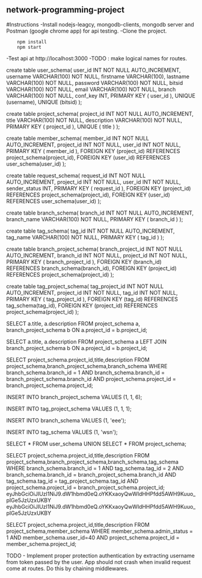 ## network-programming-project
#Instructions 
-Install nodejs-leagcy, mongodb-clients, mongodb server and Postman (google chrome app) for api testing.
-Clone the project. 
```
	npm install
	npm start
``` 
-Test api at http://localhost:3000 
-TODO : make logical names for routes.


create table user_schema(
	user_id  INT NOT NULL AUTO_INCREMENT,
	username  VARCHAR(100) NOT NULL,
	firstname  VARCHAR(100),
	lastname  VARCHAR(100) NOT NULL,
	password  VARCHAR(100) NOT NULL,
	bitsid  VARCHAR(100) NOT NULL,
	email  VARCHAR(100) NOT NULL,
	branch  VARCHAR(100) NOT NULL,
	conf_key  INT,
	PRIMARY KEY ( user_id ),
	UNIQUE (username),
	UNIQUE (bitsid)
);

create table project_schema(
	project_id  INT NOT NULL AUTO_INCREMENT,
	title VARCHAR(100) NOT NULL,
	description  VARCHAR(100) NOT NULL,
	PRIMARY KEY ( project_id ),
	UNIQUE ( title )
);

create table member_schema(
	member_id INT NOT NULL AUTO_INCREMENT,
	project_id INT NOT NULL,
	user_id INT NOT NULL,
	PRIMARY KEY ( member_id ),
	FOREIGN KEY (project_id) REFERENCES project_schema(project_id),
	FOREIGN KEY (user_id) REFERENCES user_schema(user_id)
);

create table request_schema(
	request_id INT NOT NULL AUTO_INCREMENT,
	project_id INT NOT NULL,
	user_id INT NOT NULL,
	sender_status INT,
	PRIMARY KEY ( request_id ),
	FOREIGN KEY (project_id) REFERENCES project_schema(project_id),
	FOREIGN KEY (user_id) REFERENCES user_schema(user_id)
);

create table branch_schema(
	branch_id INT NOT NULL AUTO_INCREMENT,
	branch_name VARCHAR(100) NOT NULL,
	PRIMARY KEY ( branch_id )
);

create table tag_schema(
	tag_id INT NOT NULL AUTO_INCREMENT,
	tag_name VARCHAR(100) NOT NULL,
	PRIMARY KEY ( tag_id )
);

create table branch_project_schema(
	branch_project_id INT NOT NULL AUTO_INCREMENT,
	branch_id INT NOT NULL,
	project_id INT NOT NULL,
	PRIMARY KEY ( branch_project_id ),
	FOREIGN KEY (branch_id) REFERENCES branch_schema(branch_id),
	FOREIGN KEY (project_id) REFERENCES project_schema(project_id)
);

create table tag_project_schema(
	tag_project_id INT NOT NULL AUTO_INCREMENT,
	project_id INT NOT NULL,
	tag_id INT NOT NULL,
	PRIMARY KEY ( tag_project_id ),
	FOREIGN KEY (tag_id) REFERENCES tag_schema(tag_id),
	FOREIGN KEY (project_id) REFERENCES project_schema(project_id)
);

SELECT a.title, a.description
FROM project_schema a, branch_project_schema b
ON a.project_id = b.project_id;

SELECT a.title, a.description
FROM project_schema a LEFT JOIN branch_project_schema b
ON a.project_id = b.project_id;

SELECT project_schema.project_id,title,description
        FROM project_schema,branch_project_schema,branch_schema
        WHERE branch_schema.branch_id = 1 AND branch_schema.branch_id = branch_project_schema.branch_id AND project_schema.project_id = branch_project_schema.project_id;
		
INSERT INTO branch_project_schema VALUES
        (1, 1, 6);

INSERT INTO tag_project_schema VALUES
        (1, 1, 1);

INSERT INTO branch_schema VALUES
        (1, 'eee');

INSERT INTO tag_schema VALUES
        (1, 'wsn');
		
SELECT * FROM user_schema UNION SELECT * FROM project_schema;




SELECT project_schema.project_id,title,description
        FROM project_schema,branch_project_schema,branch_schema,tag_schema
        WHERE branch_schema.branch_id = 1 AND tag_schema.tag_id = 2 AND branch_schema.branch_id = branch_project_schema.branch_id AND tag_schema.tag_id = tag_project_schema.tag_id AND project_schema.project_id = branch_project_schema.project_id;
eyJhbGciOiJIUzI1NiJ9.dW1hbmd0eQ.oYKKxaoyQwWIdHHPfdd5AWH9Kuuo_pIGe5JzUzxUKBY
eyJhbGciOiJIUzI1NiJ9.dW1hbmd0eQ.oYKKxaoyQwWIdHHPfdd5AWH9Kuuo_pIGe5JzUzxUKBY


SELECT project_schema.project_id,title,description
        FROM project_schema,member_schema
        WHERE member_schema.admin_status = 1 AND member_schema.user_id=40 AND project_schema.project_id = member_schema.project_id;

TODO - 
	Implement proper protection authentication by extracting username from token passed by the user.
	App should not crash when invalid request come at routes. Do this by chaining middlewares.
	